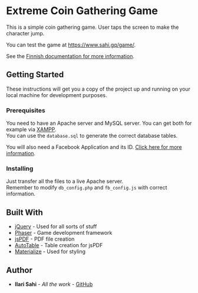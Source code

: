 # Extreme Coin Gathering Game

This is a simple coin gathering game. User taps the screen to make the character jump.

You can test the game at https://www.sahi.gq/game/.

See the [Finnish documentation for more information](Dokumentaatio.pdf).

## Getting Started

These instructions will get you a copy of the project up and running on your local machine for development purposes.

### Prerequisites

You need to have an Apache server and MySQL server. You can get both for example via [XAMPP](https://www.apachefriends.org/index.html).  
You can use the `database.sql` to generate the correct database tables.

You will also need a Facebook Application and its ID. [Click here for more information](https://developers.facebook.com/docs/facebook-login/web).

### Installing

Just transfer all the files to a live Apache server.  
Remember to modify `db_config.php` and `fb_config.js` with correct information.

## Built With

* [jQuery](https://jquery.com/) - Used for all sorts of stuff
* [Phaser](https://phaser.io/) - Game development framework
* [jsPDF](https://github.com/MrRio/jsPDF) - PDF file creation
* [AutoTable](https://github.com/simonbengtsson/jsPDF-AutoTable) - Table creation for jsPDF
* [Materialize](http://materializecss.com/) - Used for styling

## Author

* **Ilari Sahi** - *All the work* - [GitHub](https://github.com/ilarisahi)
